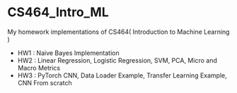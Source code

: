# CS464_Intro_ML
My homework implementations of CS464( Introduction to Machine Learning )
* HW1 : Naive Bayes Implementation
* HW2 : Linear Regression, Logistic Regression, SVM, PCA, Micro and Macro Metrics
* HW3 : PyTorch CNN, Data Loader Example, Transfer Learning Example, CNN From scratch
